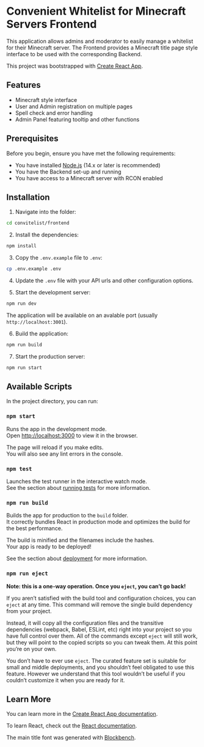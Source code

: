 # Convenient Whitelist for Minecraft Servers Frontend

This application allows admins and moderator to easily manage a whitelist for their Minecraft server.
The Frontend provides a Minecraft title page style interface to be used with the corresponding Backend. 

This project was bootstrapped with [Create React App](https://github.com/facebook/create-react-app).

## Features

- Minecraft style interface
- User and Admin registration on multiple pages
- Spell check and error handling
- Admin Panel featuring tooltip and other functions

## Prerequisites

Before you begin, ensure you have met the following requirements:

- You have installed [Node.js](https://nodejs.org/) (14.x or later is recommended)
- You have the Backend set-up and running
- You have access to a Minecraft server with RCON enabled

## Installation

1. Navigate into the folder:
```bash
cd convitelist/frontend
```

2. Install the dependencies:
```bash
npm install
```

3. Copy the `.env.example` file to `.env`:
```bash
cp .env.example .env
```

4. Update the `.env` file with your API urls and other configuration options.

5. Start the development server:
```bash
npm run dev
```

The application will be available on an avalable port (usually `http://localhost:3001`).

6. Build the application:
```bash
npm run build
```

7. Start the production server:
```bash
npm run start
```

## Available Scripts

In the project directory, you can run:

### `npm start`

Runs the app in the development mode.\
Open [http://localhost:3000](http://localhost:3000) to view it in the browser.

The page will reload if you make edits.\
You will also see any lint errors in the console.

### `npm test`

Launches the test runner in the interactive watch mode.\
See the section about [running tests](https://facebook.github.io/create-react-app/docs/running-tests) for more information.

### `npm run build`

Builds the app for production to the `build` folder.\
It correctly bundles React in production mode and optimizes the build for the best performance.

The build is minified and the filenames include the hashes.\
Your app is ready to be deployed!

See the section about [deployment](https://facebook.github.io/create-react-app/docs/deployment) for more information.

### `npm run eject`

**Note: this is a one-way operation. Once you `eject`, you can’t go back!**

If you aren’t satisfied with the build tool and configuration choices, you can `eject` at any time. This command will remove the single build dependency from your project.

Instead, it will copy all the configuration files and the transitive dependencies (webpack, Babel, ESLint, etc) right into your project so you have full control over them. All of the commands except `eject` will still work, but they will point to the copied scripts so you can tweak them. At this point you’re on your own.

You don’t have to ever use `eject`. The curated feature set is suitable for small and middle deployments, and you shouldn’t feel obligated to use this feature. However we understand that this tool wouldn’t be useful if you couldn’t customize it when you are ready for it.

## Learn More

You can learn more in the [Create React App documentation](https://facebook.github.io/create-react-app/docs/getting-started).

To learn React, check out the [React documentation](https://reactjs.org/).

The main title font was generated with [Blockbench](https://web.blockbench.net).